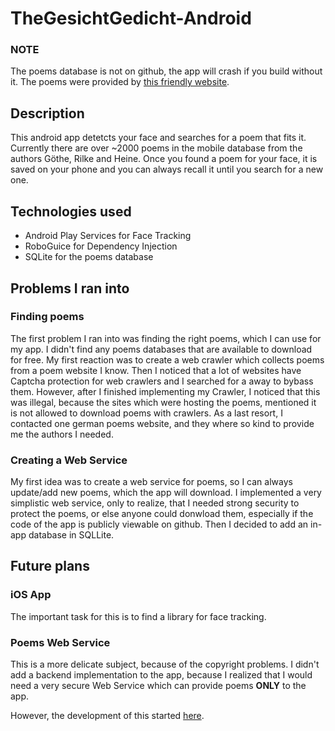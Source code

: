 # TheGesichtGedicht-Android

### NOTE
The poems database is not on github, the app will crash if you build without it. The poems were provided by [this friendly website](http://gedichte.xbib.de).

## Description
This android app detetcts your face and searches for a poem that fits it. Currently there are over ~2000 poems in the mobile database from the authors Göthe, Rilke and Heine. Once you found a poem for your face, it is saved on your phone and you can always recall it until you search for a new one.

## Technologies used
* Android Play Services for Face Tracking
* RoboGuice for Dependency Injection
* SQLite for the poems database

## Problems I ran into

### Finding poems

The first problem I ran into was finding the right poems, which I can use for my app. I didn't find any poems databases that are available to download for free. My first reaction was to create a web crawler which collects poems from a poem website I know. Then I noticed that a lot of websites have Captcha protection for web crawlers and I searched for a away to bybass them. However, after I finished implementing my Crawler, I noticed that this was illegal, because the sites which were hosting the poems, mentioned it is not allowed to download poems with crawlers. As a last resort, I contacted one german poems website, and they where so kind to provide me the authors I needed.

### Creating a Web Service

My first idea was to create a web service for poems, so I can always update/add new poems, which the app will download. I implemented a very simplistic web service, only to realize, that I needed strong security to protect the poems, or else anyone could donwload them, especially if the code of the app is publicly viewable on github. Then I decided to add an in-app database in SQLLite.

## Future plans

### iOS App

The important task for this is to find a library for face tracking.

### Poems Web Service

This is a more delicate subject, because of the copyright problems. I didn't add a backend implementation to the app, because I realized that I would need a very secure Web Service which can provide poems **ONLY** to the app.

However, the development of this started [here](https://github.com/raptox/TheGesichtGedicht-API).


